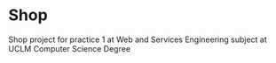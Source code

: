 # Shop
Shop project for practice 1 at Web and Services Engineering subject at UCLM Computer Science Degree
